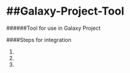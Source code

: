 ##Galaxy-Project-Tool
===================

######Tool for use in Galaxy Project

####Steps for integration

1.

2.

3.




